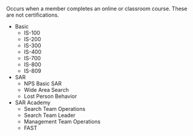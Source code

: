 Occurs when a member completes an online or classroom course. These are not certifications.

- Basic
    - IS-100
    - IS-200
    - IS-300
    - IS-400
    - IS-700
    - IS-800
    - IS-809
- SAR
    - NPS Basic SAR
    - Wide Area Search
    - Lost Person Behavior
- SAR Academy
    - Search Team Operations
    - Search Team Leader
    - Management Team Operations
    - FAST
